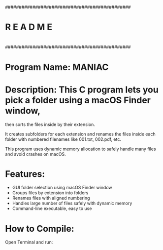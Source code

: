 ##############################################
#                                            #
#              R E A D   M E                 #
#                                            #
##############################################

# Program Name: MANIAC

# Description: This C program lets you pick a folder using a macOS Finder window, 
then sorts the files inside by their extension.


It creates subfolders for each extension and renames the files 
inside each folder with numbered filenames like 001.txt, 002.pdf, etc. 

This program uses dynamic memory allocation to safely handle many files 
and avoid crashes on macOS.

# Features:
- GUI folder selection using macOS Finder window
- Groups files by extension into folders
- Renames files with aligned numbering
- Handles large number of files safely with dynamic memory
- Command-line executable, easy to use

# How to Compile:
Open Terminal and run:
